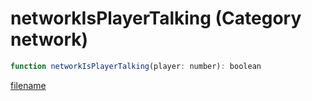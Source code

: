 # networkIsPlayerTalking (Category network)

```js
function networkIsPlayerTalking(player: number): boolean
```

[filename](networkIsPlayerTalking_m.md ':include')